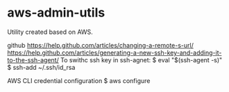 # aws-admin-utils
Utility created based on AWS.

github
https://help.github.com/articles/changing-a-remote-s-url/
https://help.github.com/articles/generating-a-new-ssh-key-and-adding-it-to-the-ssh-agent/
To swithc ssh key in ssh-agnet:
$ eval "$(ssh-agent -s)"
$ ssh-add ~/.ssh/id_rsa

AWS CLI credential configuration
$ aws configure
